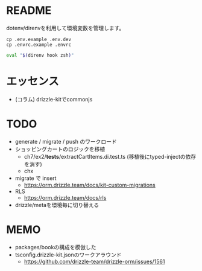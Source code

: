 # README

dotenv/direnvを利用して環境変数を管理します。

```schell
cp .env.example .env.dev
cp .envrc.example .envrc
```

```zsh
eval "$(direnv hook zsh)"
```

# エッセンス

- (コラム) drizzle-kitでcommonjs


# TODO

- generate / migrate / push のワークロード
- ショッピングカートのロジックを移植
  - ch7/ex2/__tests__/extractCartItems.di.test.ts (移植後にtyped-injectの依存を消す)
  - chx
- migrate で insert
  - https://orm.drizzle.team/docs/kit-custom-migrations
- RLS
  - https://orm.drizzle.team/docs/rls
- drizzle/metaを環境毎に切り替える

# MEMO

- packages/bookの構成を模倣した
- tsconfig.drizzle-kit.jsonのワークアラウンド
  - https://github.com/drizzle-team/drizzle-orm/issues/1561
